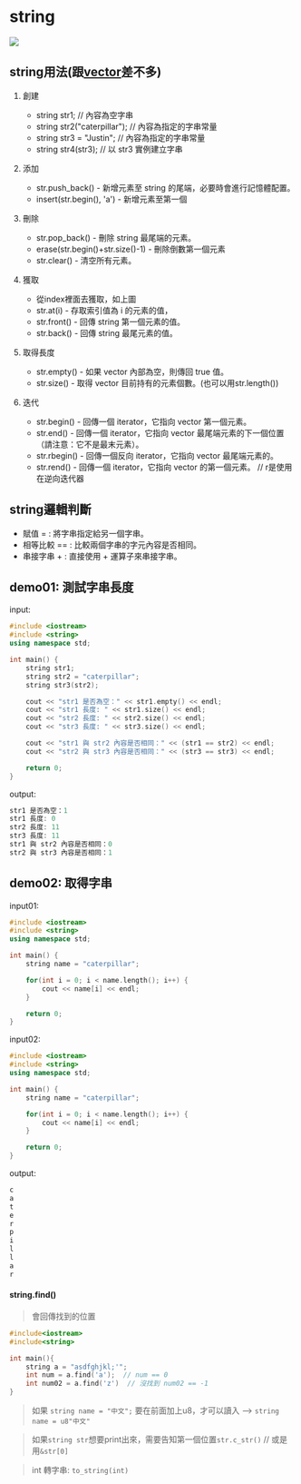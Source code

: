 # string

![](https://github.com/stereomp3/note/blob/main/picture/c%2B%2B/string.jpg)

## string用法(跟[vector](Vector.md)差不多)

1. 創建
   * string str1;                 // 內容為空字串
   * string str2("caterpillar");  // 內容為指定的字串常量
   * string str3 = "Justin";      // 內容為指定的字串常量
   * string str4(str3);           // 以 str3 實例建立字串

2. 添加
   * str.push_back() - 新增元素至 string 的尾端，必要時會進行記憶體配置。
   * insert(str.begin(), 'a') - 新增元素至第一個

3. 刪除
   * str.pop_back() - 刪除 string 最尾端的元素。
   * erase(str.begin()+str.size()-1) - 刪除倒數第一個元素
   * str.clear() - 清空所有元素。

4. 獲取
   * 從index裡面去獲取，如上圖
   * str.at(i) - 存取索引值為 i 的元素的值，
   * str.front() - 回傳 string 第一個元素的值。
   * str.back() - 回傳 string 最尾元素的值。

5. 取得長度
   * str.empty() - 如果 vector 內部為空，則傳回 true 值。
   * str.size() - 取得 vector 目前持有的元素個數。(也可以用str.length())

6. 迭代
   * str.begin() - 回傳一個 iterator，它指向 vector 第一個元素。
   * str.end() - 回傳一個 iterator，它指向 vector 最尾端元素的下一個位置（請注意：它不是最末元素）。
   * str.rbegin() - 回傳一個反向 iterator，它指向 vector 最尾端元素的。
   * str.rend() - 回傳一個 iterator，它指向 vector 的第一個元素。 // r是使用在逆向迭代器

## string邏輯判斷

   * 賦值 = : 將字串指定給另一個字串。
   * 相等比較 == : 比較兩個字串的字元內容是否相同。
   * 串接字串 + : 直接使用 + 運算子來串接字串。


## demo01: 測試字串長度

input:

```c++
#include <iostream> 
#include <string> 
using namespace std; 

int main() { 
    string str1; 
    string str2 = "caterpillar"; 
    string str3(str2); 

    cout << "str1 是否為空：" << str1.empty() << endl;
    cout << "str1 長度: " << str1.size() << endl;
    cout << "str2 長度: " << str2.size() << endl;
    cout << "str3 長度: " << str3.size() << endl;

    cout << "str1 與 str2 內容是否相同：" << (str1 == str2) << endl;
    cout << "str2 與 str3 內容是否相同：" << (str3 == str3) << endl;

    return 0; 
}
```

output:

```c++
str1 是否為空：1
str1 長度: 0
str2 長度: 11
str3 長度: 11
str1 與 str2 內容是否相同：0
str2 與 str3 內容是否相同：1
```

## demo02: 取得字串

input01:

```c++
#include <iostream> 
#include <string> 
using namespace std; 

int main() { 
    string name = "caterpillar";

    for(int i = 0; i < name.length(); i++) {
        cout << name[i] << endl;
    }

    return 0; 
}
```

input02:

```c++
#include <iostream> 
#include <string> 
using namespace std; 

int main() { 
    string name = "caterpillar";

    for(int i = 0; i < name.length(); i++) {
        cout << name[i] << endl;
    }

    return 0; 
}
```

output:

```c++
c
a
t
e
r
p
i
l
l
a
r
```

#### string.find()
> 會回傳找到的位置

```c++
#include<iostream>
#include<string>

int main(){
    string a = "asdfghjkl;'";
    int num = a.find('a');  // num == 0
    int num02 = a.find('z')  // 沒找到 num02 == -1
}
```

> 如果 `string name = "中文";` 要在前面加上u8，才可以讀入 --> `string name = u8"中文"`

> 如果`string str`想要print出來，需要告知第一個位置`str.c_str()` // 或是用`&str[0]`

> int 轉字串: `to_string(int)`